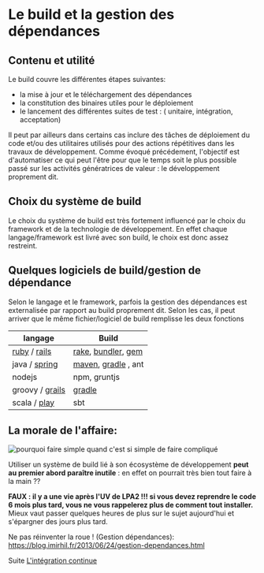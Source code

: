 # Le build et la gestion des dépendances
## Contenu et utilité

Le build couvre les différentes étapes suivantes:
* la mise à jour et le téléchargement des dépendances
* la constitution des binaires utiles pour le déploiement
* le lancement des différentes suites de test : ( unitaire, intégration, acceptation)
 
Il peut par ailleurs dans certains cas inclure des tâches de déploiement du code et/ou des utilitaires utilisés pour des actions répétitives dans les travaux de développement. 
Comme évoqué précédement, l'objectif est d'automatiser ce qui peut l'être pour que le temps soit le plus possible passé sur les activités génératrices de valeur : le développement proprement dit.

## Choix du système de build

Le choix du système de build est très fortement influencé par le choix du framework et de la technologie de développement.
En effet chaque langage/framework est livré avec son build, le choix est donc assez restreint.

## Quelques logiciels de build/gestion de dépendance

Selon le langage et le framework, parfois la gestion des dépendances est externalisée par rapport au build proprement dit.
Selon les cas, il peut arriver que le même fichier/logiciel de build remplisse les deux fonctions

| langage                 | Build                                 |
|-------------------------|---------------------------------------|
| [ruby][0] / [rails][1]  | [rake][2], [bundler][3], [gem][4]     |
| java / [spring][5]      | [maven][6], [gradle][7] , ant         |
| nodejs                  | npm, gruntjs                          |
| groovy / [grails][8]    | [gradle][7]                           |
| scala / [play][9]       | sbt                                   |

## La morale de l'affaire:

![pourquoi faire simple quand c'est si simple de faire compliqué](http://img3.bibamagazine.fr/var/bibamagazine/storage/images/media/images/culture/20150505-10-citations/les-shadoks-8/292381-1-fre-FR/Les-Shadoks-8_max1024x768.jpg)


Utiliser un système de build lié à son écosystème de développement **peut au premier abord paraître inutile** : en effet on pourrait très bien tout faire à la main ?? 

**FAUX : il y a une vie après l'UV de LPA2 !!! si vous devez reprendre le code 6 mois plus tard, vous ne vous rappelerez plus de comment tout installer.** Mieux vaut passer quelques heures de plus sur le sujet aujourd'hui et s'épargner des jours plus tard.


Ne pas réinventer la roue ! (Gestion dépendances): https://blog.imirhil.fr/2013/06/24/gestion-dependances.html

Suite [L'intégration continue](03-integration-continue.md)

[0]:https://www.ruby-lang.org/fr/
[1]:http://rubyonrails.org/
[2]:http://rake.rubyforge.org/files/doc/rational_rdoc.html
[3]:http://bundler.io/
[4]:https://rubygems.org/
[5]:https://spring.io/
[6]:https://maven.apache.org/
[7]:https://gradle.org/
[8]:https://grails.org/
[9]:https://www.playframework.com/
